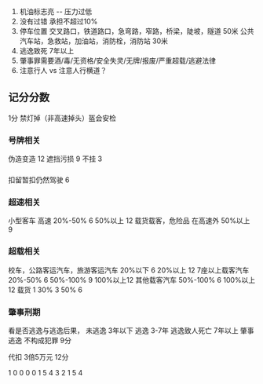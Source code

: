 1. 机油标志亮 -- 压力过低
2. 没有过错 承担不超过10%
3. 停车位置 交叉路口，铁道路口，急弯路，窄路，桥梁，陡坡，隧道 50米 公共汽车站，急救站，加油站，消防栓，消防站 30米
4. 逃逸致死 7年以上
5. 肇事罪需要酒/毒/无资格/安全失灵/无牌/报废/严重超载/逃避法律
6. 注意行人 vs 注意人行横道？

## 记分分数

1分 禁灯掉（非高速掉头）盔会安检

### 号牌相关
伪造变造 12 遮挡污损 9 不挂 3

###
扣留暂扣仍然驾驶 6 

### 超速相关
小型客车 高速 20%-50% 6 50%以上 12
载货载客，危险品 在高速外 50%以上 9

### 超载相关
校车，公路客运汽车，旅游客运汽车 20%以下 6 20%以上 12
7座以上载客汽车 20%-50% 6 50%-100% 9 100%以上12
其他载客汽车 50%-100% 6 100%以上12
载货 1 30% 3 50% 6

### 肇事刑期
看是否逃逸与逃逸后果， 未逃逸 3年以下 逃逸 3-7年 逃逸致人死亡 7年以上
肇事逃逸 不构成犯罪 9分

代扣 3倍5万元 12分

1 0 0 0 0
1 5 4 3 2
1 5 4 

